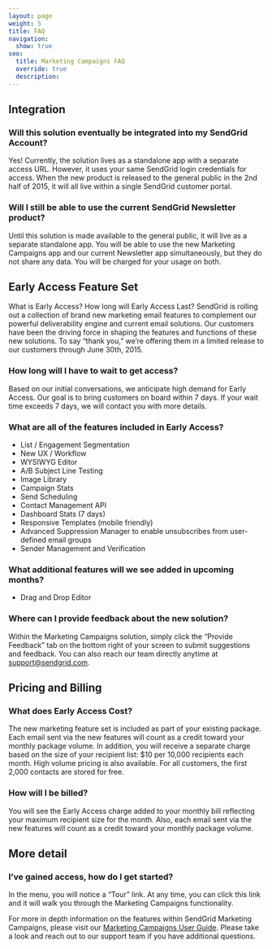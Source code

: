 ```yaml
---
layout: page
weight: 5
title: FAQ
navigation:
  show: true
seo:
  title: Marketing Campaigns FAQ
  override: true
  description:
---
```


## Integration
### Will this solution eventually be integrated into my SendGrid Account?
Yes! Currently, the solution lives as a standalone app with a separate access URL. However, it uses your same SendGrid login credentials for access. When the new product is released to the general public in the 2nd half of 2015, it will all live within a single SendGrid customer portal.

### Will I still be able to use the current SendGrid Newsletter product?
Until this solution is made available to the general public, it will live as a separate standalone app. You will be able to use the new Marketing Campaigns app and our current Newsletter app simultaneously, but they do not share any data. You will be charged for your usage on both.

## Early Access Feature Set
What is Early Access? How long will Early Access Last?
SendGrid is rolling out a collection of brand new marketing email features to complement our powerful deliverability engine and current email solutions. Our customers have been the driving force in shaping the features and functions of these new solutions.  To say “thank you,” we’re offering them in a limited release to our customers through June 30th, 2015.

### How long will I have to wait to get access?
Based on our initial conversations, we anticipate high demand for Early Access. Our goal is to bring customers on board within 7 days. If your wait time exceeds 7 days, we will contact you with more details.

### What are all of the features included in Early Access?

* List / Engagement Segmentation
* New UX / Workflow
* WYSIWYG Editor
* A/B Subject Line Testing
* Image Library
* Campaign Stats
* Send Scheduling
* Contact Management API
* Dashboard Stats (7 days)
* Responsive Templates (mobile friendly)
* Advanced Suppression Manager to enable unsubscribes from user-defined email groups
* Sender Management and Verification

### What additional features will we see added in upcoming months?
* Drag and Drop Editor

### Where can I provide feedback about the new solution?
Within the Marketing Campaigns solution, simply click the “Provide Feedback” tab on the bottom right of your screen to submit suggestions and feedback. You can also reach our team directly anytime at [support@sendgrid.com](mailto:support@sendgrid.com).

## Pricing and Billing
### What does Early Access Cost?
The new marketing feature set is included as part of your existing package. Each email sent via the new features will count as a credit toward your monthly package volume. In addition, you will receive a separate charge based on the size of your recipient list: $10 per 10,000 recipients each month. High volume pricing is also available. For all customers, the first 2,000 contacts are stored for free.

### How will I be billed?
You will see the Early Access charge added to your monthly bill reflecting your maximum recipient size for the month. Also, each email sent via the new features will count as a credit toward your monthly package volume.

## More detail

### I’ve gained access, how do I get started?
In the menu, you will notice a “Tour” link. At any time, you can click this link and it will walk you through the Marketing Campaigns functionality.

For more in depth information on the features within SendGrid Marketing Campaigns, please visit our [Marketing Campaigns User Guide]({{root_url}}/User_Guide/Marketing_Campaigns/index.html). Please take a look and reach out to our support team if you have additional questions.
